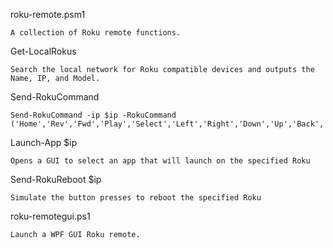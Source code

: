 
roku-remote.psm1

	A collection of Roku remote functions.

Get-LocalRokus 

	Search the local network for Roku compatible devices and outputs the Name, IP, and Model.

Send-RokuCommand 
	
	Send-RokuCommand -ip $ip -RokuCommand ('Home','Rev','Fwd','Play','Select','Left','Right','Down','Up','Back','InstandReplay','Info','Backspace','Search','Enter','FindRemote')

Launch-App $ip

	Opens a GUI to select an app that will launch on the specified Roku

Send-RokuReboot $ip 

	Simulate the button presses to reboot the specified Roku
	



roku-remotegui.ps1

	Launch a WPF GUI Roku remote.

